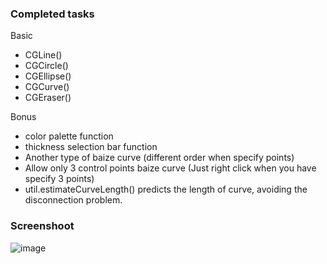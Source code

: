 ### Completed tasks
Basic
+ CGLine()
+ CGCircle()
+ CGEllipse()
+ CGCurve()
+ CGEraser()


Bonus
+ color palette function
+ thickness selection bar function
+ Another type of baize curve (different order when specify points)
+ Allow only 3 control points baize curve (Just right click when you have specify 3 points)
+ util.estimateCurveLength() predicts the length of curve, avoiding the disconnection problem.

### Screenshoot

![image](https://github.com/user-attachments/assets/6f771789-0af6-4f8f-8b8f-a3e8eede1e8a)
